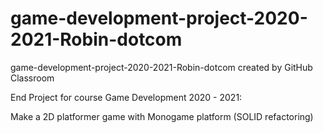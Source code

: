 # game-development-project-2020-2021-Robin-dotcom
game-development-project-2020-2021-Robin-dotcom created by GitHub Classroom

End Project for course Game Development 2020 - 2021:

Make a 2D platformer game with Monogame platform (SOLID refactoring)
